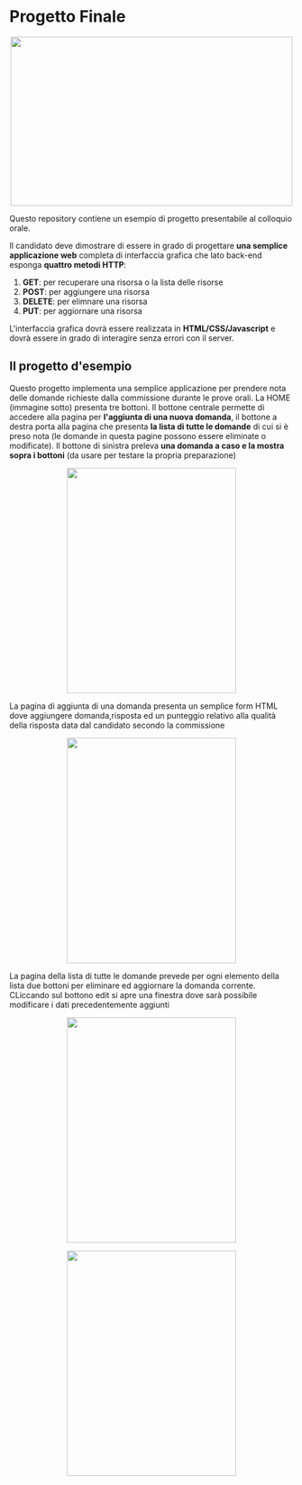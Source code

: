 # Progetto Finale

<p align="center">
<img src="https://github.com/kinderp/progetto_finale/blob/main/images/progetto_finale.gif" width="500" height="300" align="center">
</p>

Questo repository contiene un esempio di progetto presentabile al colloquio orale.

Il candidato deve dimostrare di essere in grado di progettare __una semplice applicazione web__ completa di interfaccia grafica che lato back-end esponga __quattro metodi HTTP__:

1. __GET__: per recuperare una risorsa o la lista delle risorse
2. __POST__: per aggiungere una risorsa
3. __DELETE__: per elimnare una risorsa
4. __PUT__: per aggiornare una risorsa

L'interfaccia grafica dovrà essere realizzata in __HTML/CSS/Javascript__ e dovrà essere in grado di interagire senza errori con il server.

## Il progetto d'esempio
Questo progetto implementa una semplice applicazione per prendere nota delle domande richieste dalla commissione durante le prove orali.
La HOME (immagine sotto) presenta tre bottoni. Il bottone centrale permette di accedere alla pagina per __l'aggiunta di una nuova domanda__,
il bottone a destra porta alla pagina che presenta __la lista di tutte le domande__ di cui si è preso nota (le domande in questa pagine possono
essere eliminate o modificate). Il bottone di sinistra preleva __una domanda a caso e la mostra sopra i bottoni__ (da usare per testare la propria preparazione)

<p align="center">
<img src="https://github.com/kinderp/progetto_finale/blob/main/images/home.jpg" width="300" height="400">
</p>

La pagina di aggiunta di una domanda presenta un semplice form HTML dove aggiungere domanda,risposta ed un punteggio relativo alla qualità della risposta data dal candidato secondo la commissione

<p align="center">
<img src="https://github.com/kinderp/progetto_finale/blob/main/images/add.jpg" width="300" height="400">
</p>

La pagina della lista di tutte le domande prevede per ogni elemento della lista due bottoni per eliminare ed aggiornare la domanda corrente. CLiccando sul bottono edit si apre una finestra dove sarà possibile modificare i dati precedentemente aggiunti

<p align="center">
<img src="https://github.com/kinderp/progetto_finale/blob/main/images/list.jpg" width="300" height="400">
</p>

<p align="center">
<img src="https://github.com/kinderp/progetto_finale/blob/main/images/edit.jpg" width="300" height="400">
</p>
